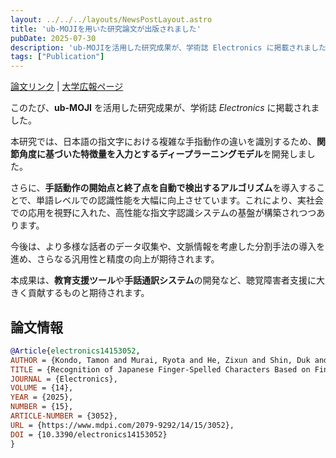 ```yaml
---
layout: ../../../layouts/NewsPostLayout.astro
title: 'ub-MOJIを用いた研究論文が出版されました'
pubDate: 2025-07-30
description: 'ub-MOJIを活用した研究成果が、学術誌 Electronics に掲載されました。'
tags: ["Publication"]
---
```


[論文リンク](https://www.mdpi.com/2079-9292/14/15/3052) | [大学広報ページ](https://www.t-kougei.ac.jp/activity/archives/2025/article_86510.html)

このたび、**ub-MOJI** を活用した研究成果が、学術誌 *Electronics* に掲載されました。  

本研究では、日本語の指文字における複雑な手指動作の違いを識別するため、**関節角度に基づいた特徴量を入力とするディープラーニングモデル**を開発しました。  

さらに、**手話動作の開始点と終了点を自動で検出するアルゴリズム**を導入することで、単語レベルでの認識性能を大幅に向上させています。これにより、実社会での応用を視野に入れた、高性能な指文字認識システムの基盤が構築されつつあります。  

今後は、より多様な話者のデータ収集や、文脈情報を考慮した分割手法の導入を進め、さらなる汎用性と精度の向上が期待されます。  

本成果は、**教育支援ツール**や**手話通訳システム**の開発など、聴覚障害者支援に大きく貢献するものと期待されます。

## 論文情報

```bibtex
@Article{electronics14153052,
AUTHOR = {Kondo, Tamon and Murai, Ryota and He, Zixun and Shin, Duk and Kang, Yousun},
TITLE = {Recognition of Japanese Finger-Spelled Characters Based on Finger Angle Features and Their Continuous Motion Analysis},
JOURNAL = {Electronics},
VOLUME = {14},
YEAR = {2025},
NUMBER = {15},
ARTICLE-NUMBER = {3052},
URL = {https://www.mdpi.com/2079-9292/14/15/3052},
DOI = {10.3390/electronics14153052}
}
```